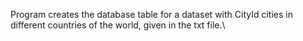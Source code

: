 Program creates the database table for a dataset with CityId cities in different countries of the world, given in the 
txt file.\

